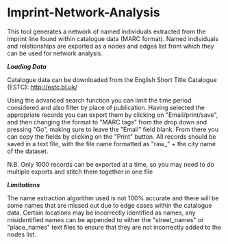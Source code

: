 # Imprint-Network-Analysis
This tool generates a network of named individuals extracted from the imprint line found within catalogue data (MARC format).  Named individuals and relationships are exported as a nodes and edges list from which they can be used for network analysis.

***Loading Data***

Catalogue data can be downloaded from the English Short Title Catalogue (ESTC): http://estc.bl.uk/

Using the advanced search function you can limit the time period considered and also filter by place of publication.
Having selected the appropriate records you can export them by clicking on "Email/print/save", and then changing the
format to "MARC tags" from the drop down and pressing "Go", making sure to leave the "Email" field blank. From there
you can copy the fields by clicking on the "Print" button. All records should be saved in a text file, with the file name
formatted as "raw_" + the city name of the dataset. 

N.B. Only 1000 records can be exported at a time, so you may need to do multiple exports and stitch them together in one file

***Limitations***

The name extraction algorithm used is not 100% accurate and there will be some names that are missed out due to edge cases within the catalogue data.
Certain locations may be incorrectly identified as names, any misidentified names can be appended to either the "street_names" or "place_names" text files
to ensure that they are not incorrectly added to the nodes list.
